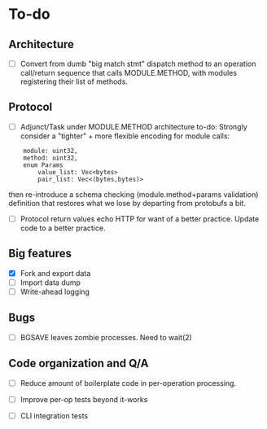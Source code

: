 
# To-do

## Architecture

 - [ ] Convert from dumb "big match stmt" dispatch method to an operation
   call/return sequence that calls MODULE.METHOD, with modules
   registering their list of methods.

## Protocol

 - [ ] Adjunct/Task under MODULE.METHOD architecture to-do:  Strongly
 consider a "tighter" + more flexible encoding for module calls:

```
	module: uint32,
	method: uint32,
	enum Params
		value_list: Vec<bytes>
		pair_list: Vec<(bytes,bytes)>
```

  then re-introduce a schema checking (module.method+params validation)
  definition that restores what we lose by departing from protobufs a bit.

 - [ ] Protocol return values echo HTTP for want of a better practice.
 Update code to a better practice.

## Big features

 - [x] Fork and export data
 - [ ] Import data dump
 - [ ] Write-ahead logging

## Bugs

 - [ ] BGSAVE leaves zombie processes.  Need to wait(2)

## Code organization and Q/A

 - [ ] Reduce amount of boilerplate code in per-operation processing.
 - [ ] Improve per-op tests beyond it-works
 - [ ] CLI integration tests

